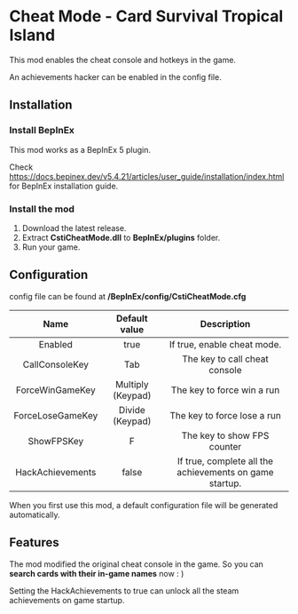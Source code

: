 # Cheat Mode - Card Survival Tropical Island

This mod enables the cheat console and hotkeys in the game.

An achievements hacker can be enabled in the config file.

## Installation

### Install BepInEx

This mod works as a BepInEx 5 plugin.

Check https://docs.bepinex.dev/v5.4.21/articles/user_guide/installation/index.html for BepInEx installation guide.

### Install the mod

1. Download the latest release.
2. Extract **CstiCheatMode.dll** to **BepInEx/plugins** folder.
3. Run your game.

## Configuration

config file can be found at **/BepInEx/config/CstiCheatMode.cfg**

|       Name       |   Default value   |                       Description                       |
| :--------------: | :---------------: | :-----------------------------------------------------: |
|     Enabled      |       true        |               If true, enable cheat mode.               |
|  CallConsoleKey  |        Tab        |              The key to call cheat console              |
| ForceWinGameKey  | Multiply (Keypad) |               The key to force win a run                |
| ForceLoseGameKey |  Divide (Keypad)  |               The key to force lose a run               |
|    ShowFPSKey    |         F         |               The key to show FPS counter               |
| HackAchievements |       false       | If true, complete all the achievements on game startup. |

When you first use this mod, a default configuration file will be generated automatically.

## Features

The mod modified the original cheat console in the game. So you can **search cards with their in-game names** now : )

Setting the HackAchievements to true can unlock all the steam achievements on game startup.



